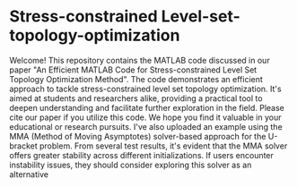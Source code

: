 # Stress-constrained Level-set-topology-optimization
Welcome! This repository contains the MATLAB code discussed in our paper "An Efficient MATLAB Code for Stress-constrained Level Set Topology Optimization Method". The code demonstrates an efficient approach to tackle stress-constrained level set topology optimization. It's aimed at students and researchers alike, providing a practical tool to deepen understanding and facilitate further exploration in the field. Please cite our paper if you utilize this code. We hope you find it valuable in your educational or research pursuits. I've also uploaded an example using the MMA (Method of Moving Asymptotes) solver-based approach for the U-bracket problem. From several test results, it's evident that the MMA solver offers greater stability across different initializations. If users encounter instability issues, they should consider exploring this solver as an alternative
